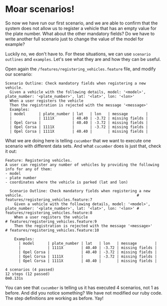 # Moar scenarios!

So now we have run our first scenario, and we are able to confirm that the system does not allow us to register a vehicle that has an empty value for the plate number. What about the other mandatory fields? Do we have to write another full scenario just to change the value of the model for example? 

Luckily no, we don't have to. For these situations, we can use `scenario outlines` and `examples`. Let's see what they are and how they can be useful.

Open again the `/features/registering_vehicles.feature` file, and modify our scenario:

```
Scenario Outline: Check mandatory fields when registering a new vehicle.
  Given a vehicle with the following details, model: '<model>', plate_number: '<plate_number>', lat: '<lat>', lon: '<lon>'
  When a user registers the vehicle
  Then the registration is rejected with the message '<message>'
  Examples:
  | model      | plate_number | lat   | lon   | message        |
  |            | 1111X        | 40.40 | -3.72 | missing fields |
  | Opel Corsa |              | 40.40 | -3.72 | missing fields |
  | Opel Corsa | 1111X        |       | -3.72 | missing fields |
  | Opel Corsa | 1111X        | 40.40 |       | missing fields |
```

What we are doing here is telling `cucumber` that we want to execute one scenario with different data sets. And what `cucumber` does is just that, check it out:
```
Feature: Registering vehicles.
A user can register any number of vehicles by providing the following info for any of them:
- model
- plate number
- coordinates where the vehicle is parked (lat and lon)

  Scenario Outline: Check mandatory fields when registering a new vehicle.                                                   # features/registering_vehicles.feature:7
    Given a vehicle with the following details, model: '<model>', plate_number: '<plate_number>', lat: '<lat>', lon: '<lon>' # features/registering_vehicles.feature:8
    When a user registers the vehicle                                                                                        # features/registering_vehicles.feature:9
    Then the registration is rejected with the message '<message>'                                                           # features/registering_vehicles.feature:10

    Examples:
      | model      | plate_number | lat   | lon   | message        |
      |            | 1111X        | 40.40 | -3.72 | missing fields |
      | Opel Corsa |              | 40.40 | -3.72 | missing fields |
      | Opel Corsa | 1111X        |       | -3.72 | missing fields |
      | Opel Corsa | 1111X        | 40.40 |       | missing fields |

4 scenarios (4 passed)
12 steps (12 passed)
0m0.131s
```

You can see that `cucumber` is telling us it has executed 4 scenarios, not 1 as before. And did you notice something? We have not modified our ruby code. The step definitions are working as before. Yay!